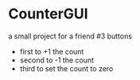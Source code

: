 CounterGUI
==========

a small project for a friend
#3 buttons
- first to +1 the count
- second to -1 the count
- third to set the count to zero
